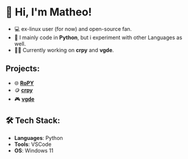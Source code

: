 # 👋 Hi, I'm Matheo!

- 💻 ex-linux user (for now) and open-source fan.
- 🔧 I mainly code in **Python**, but i experiment with other Languages as well.
- 👨‍💻 Currently working on **crpy** and **vgde**.

## Projects:

- 🌐 **[RoPY](https://github.com/veddevv/RoPY)**
- 🪙 **[crpy](https://github.com/veddevv/crpy)**
- 🎮 **[vgde](https://github.com/veddevv/vgde)**

## 🛠 Tech Stack:
- **Languages**: Python
- **Tools**: VSCode
- **OS**: Windows 11
